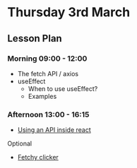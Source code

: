 # Thursday 3rd March

## Lesson Plan

### Morning 09:00 - 12:00

+ The fetch API / axios
+ useEffect
  + When to use useEffect?
  + Examples

### Afternoon 13:00 - 16:15
+ [Using an API inside react](https://github.com/E07-2/SPA-Component-FetchyClicker)

Optional
+ [Fetchy clicker](https://github.com/E07-2/SPA-Component-FetchyClicker)
